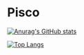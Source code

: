 # Pisco
[![Anurag's GitHub stats](https://github-readme-stats.vercel.app/api?username=Piscoo&count_private=true&show_icons=true&theme=radical)](https://github.com/Piscoo/Piscoo)

[![Top Langs](https://github-readme-stats.vercel.app/api/top-langs/?username=Piscoo&hide=css,html,less,scss)](https://github.com/Piscoo/Piscoo)
